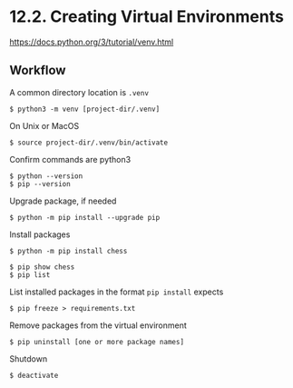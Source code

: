 # 12.2. Creating Virtual Environments
https://docs.python.org/3/tutorial/venv.html

## Workflow
A common directory location is `.venv`
```
$ python3 -m venv [project-dir/.venv]
```
On Unix or MacOS
```
$ source project-dir/.venv/bin/activate
````
Confirm commands are python3
```
$ python --version
$ pip --version
```
Upgrade package, if needed
```
$ python -m pip install --upgrade pip
```
Install packages
```
$ python -m pip install chess

$ pip show chess
$ pip list
```
List installed packages in the format `pip install` expects
```
$ pip freeze > requirements.txt
```
Remove packages from the virtual environment
```
$ pip uninstall [one or more package names]
```
Shutdown
```
$ deactivate
```
